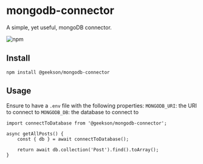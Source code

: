 # mongodb-connector

A simple, yet useful, mongoDB connector.

![npm](https://www.npmjs.com/package/@geekson/mongodb-connector)

## Install

`npm install @geekson/mongodb-connector`

## Usage

Ensure to have a `.env` file with the following properties: 
`MONGODB_URI`: the URI to connect to
`MONGODB_DB`: the database to connect to

```
import connectToDatabase from '@geekson/mongodb-connector';

async getAllPosts() {
    const { db } = await connectToDatabase();

    return await db.collection('Post').find().toArray();
}
```
